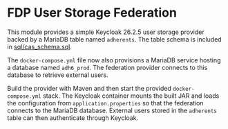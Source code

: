 # FDP User Storage Federation

This module provides a simple Keycloak 26.2.5 user storage provider backed by a MariaDB table named `adherents`.
The table schema is included in [sql/cas_schema.sql](sql/cas_schema.sql).

The `docker-compose.yml` file now also provisions a MariaDB service hosting a
database named `adh6_prod`. The federation provider connects to this database to
retrieve external users.

Build the provider with Maven and then start the provided `docker-compose.yml` stack.
The Keycloak container mounts the built JAR and loads the configuration from `application.properties` so that the federation connects to the MariaDB database.
External users stored in the `adherents` table can then authenticate through Keycloak.
